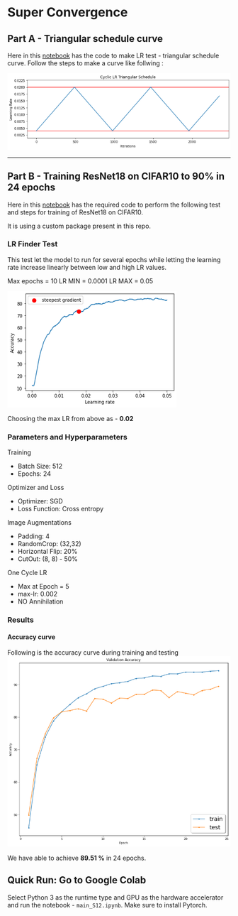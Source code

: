 # Super Convergence

## Part A - Triangular schedule curve
Here in this [notebook](https://github.com/namanphy/EVA5/blob/main/S11/cyclicLR_S11.ipynb) has
the code to make LR test - triangular schedule curve. Follow the steps to make a curve like follwing :

![LRTest](https://github.com/namanphy/EVA5/blob/main/S11/images/clr_plot.png)

---------

## Part B - Training ResNet18 on CIFAR10 to 90% in 24 epochs

Here in this [notebook](https://github.com/namanphy/EVA5/blob/main/S11/main_S11.ipynb) has the required 
code to perform the following test and steps for training of ResNet18 on CIFAR10.

It is using a custom package present in this repo.


### LR Finder Test

This test let the model to run for several epochs while letting the learning rate increase linearly between low
and high LR values.

Max epochs = 10
LR MIN =  0.0001
LR MAX = 0.05


![LRFinder](https://github.com/namanphy/EVA5/blob/main/S11/images/lr_range_test-linear.png)

Choosing the max LR from above as - **0.02**


### Parameters and Hyperparameters

Training
- Batch Size: 512
- Epochs: 24

Optimizer and Loss
- Optimizer: SGD
- Loss Function: Cross entropy

Image Augmentations
- Padding: 4
- RandomCrop: (32,32)
- Horizontal Flip: 20%
- CutOut: (8, 8) - 50%


One Cycle LR
- Max at Epoch = 5
- max-lr: 0.002
- NO Annihilation

### Results

#### Accuracy curve
Following is the accuracy curve during training and testing 
![accuracy](https://github.com/namanphy/EVA5/blob/main/S11/images/accuracy.png)


We have able to achieve **89.51 %** in 24 epochs.

## Quick Run: Go to Google Colab
Select Python 3 as the runtime type and GPU as the hardware accelerator and run the 
notebook - `main_S12.ipynb`.
Make sure to install Pytorch.
